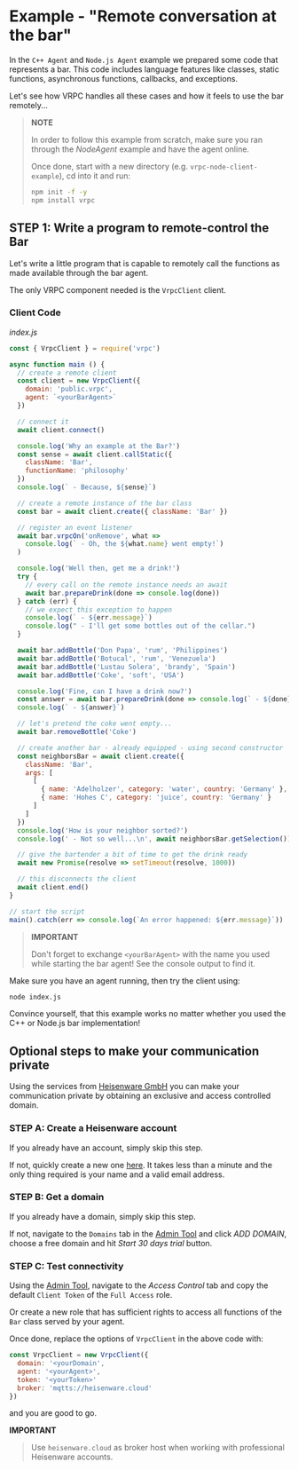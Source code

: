 # Example - "Remote conversation at the bar"

In the `C++ Agent` and `Node.js Agent` example we prepared some code that
represents a bar. This code includes language features like classes, static
functions, asynchronous functions, callbacks, and exceptions.

Let's see how VRPC handles all these cases and how it feels to use the bar
remotely...

> **NOTE**
>
> In order to follow this example from scratch, make sure you ran through the
> *NodeAgent* example and have the agent online.
>
> Once done, start with a new
> directory (e.g. `vrpc-node-client-example`), cd into it and run:
>
> ```bash
> npm init -f -y
> npm install vrpc
> ```

## STEP 1: Write a program to remote-control the Bar

Let's write a little program that is capable to remotely call the functions
as made available through the bar agent.

The only VRPC component needed is the `VrpcClient` client.

### Client Code

*index.js*

```javascript
const { VrpcClient } = require('vrpc')

async function main () {
  // create a remote client
  const client = new VrpcClient({
    domain: 'public.vrpc',
    agent: `<yourBarAgent>`
  })

  // connect it
  await client.connect()

  console.log('Why an example at the Bar?')
  const sense = await client.callStatic({
    className: 'Bar',
    functionName: 'philosophy'
  })
  console.log(` - Because, ${sense}`)

  // create a remote instance of the bar class
  const bar = await client.create({ className: 'Bar' })

  // register an event listener
  await bar.vrpcOn('onRemove', what =>
    console.log(` - Oh, the ${what.name} went empty!`)
  )

  console.log('Well then, get me a drink!')
  try {
    // every call on the remote instance needs an await
    await bar.prepareDrink(done => console.log(done))
  } catch (err) {
    // we expect this exception to happen
    console.log(` - ${err.message}`)
    console.log(" - I'll get some bottles out of the cellar.")
  }

  await bar.addBottle('Don Papa', 'rum', 'Philippines')
  await bar.addBottle('Botucal', 'rum', 'Venezuela')
  await bar.addBottle('Lustau Solera', 'brandy', 'Spain')
  await bar.addBottle('Coke', 'soft', 'USA')

  console.log('Fine, can I have a drink now?')
  const answer = await bar.prepareDrink(done => console.log(` - ${done}`))
  console.log(` - ${answer}`)

  // let's pretend the coke went empty...
  await bar.removeBottle('Coke')

  // create another bar - already equipped - using second constructor
  const neighborsBar = await client.create({
    className: 'Bar',
    args: [
      [
        { name: 'Adelholzer', category: 'water', country: 'Germany' },
        { name: 'Hohes C', category: 'juice', country: 'Germany' }
      ]
    ]
  })
  console.log('How is your neighbor sorted?')
  console.log(' - Not so well...\n', await neighborsBar.getSelection())

  // give the bartender a bit of time to get the drink ready
  await new Promise(resolve => setTimeout(resolve, 1000))

  // this disconnects the client
  await client.end()
}

// start the script
main().catch(err => console.log(`An error happened: ${err.message}`))
```

> **IMPORTANT**
>
> Don't forget to exchange `<yourBarAgent>` with the name you used while
> starting the bar agent! See the console output to find it.

Make sure you have an agent running, then try the client using:

```bash
node index.js
```

Convince yourself, that this example works no matter whether you used the C++ or
Node.js bar implementation!

## Optional steps to make your communication private

Using the services from [Heisenware GmbH](https://heisenware.com) you can make
your communication private by obtaining an exclusive and access controlled
domain.

### STEP A: Create a Heisenware account

If you already have an account, simply skip this step.

If not, quickly create a new one
[here](https://admin.heisenware.cloud/#/createAccount). It takes less than a
minute and the only thing required is your name and a valid email address.

### STEP B: Get a domain

If you already have a domain, simply skip this step.

If not, navigate to the `Domains` tab in the [Admin
Tool](https://admin.heisenware.cloud) and click *ADD DOMAIN*, choose a free
domain and hit *Start 30 days trial* button.

### STEP C: Test connectivity

Using the [Admin
Tool](https://admin.heisenware.cloud), navigate to the *Access Control* tab
and copy the default `Client Token` of the `Full Access` role.

Or create a new role that has sufficient rights to access all functions of the
`Bar` class served by your agent.

Once done, replace the options of `VrpcClient` in the above code with:

```javascript
const VrpcClient = new VrpcClient({
  domain: '<yourDomain',
  agent: '<yourAgent>',
  token: '<yourToken>'
  broker: 'mqtts://heisenware.cloud'
})
```

and you are good to go.

**IMPORTANT**
>
> Use `heisenware.cloud` as broker host when working with professional
> Heisenware accounts.
>
